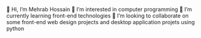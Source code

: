 👋 Hi, I’m Mehrab Hossain
👀 I’m interested in computer programming
🌱 I’m currently learning front-end technologies 
💞️ I’m looking to collaborate on some front-end web design projects and desktop application projets using python
